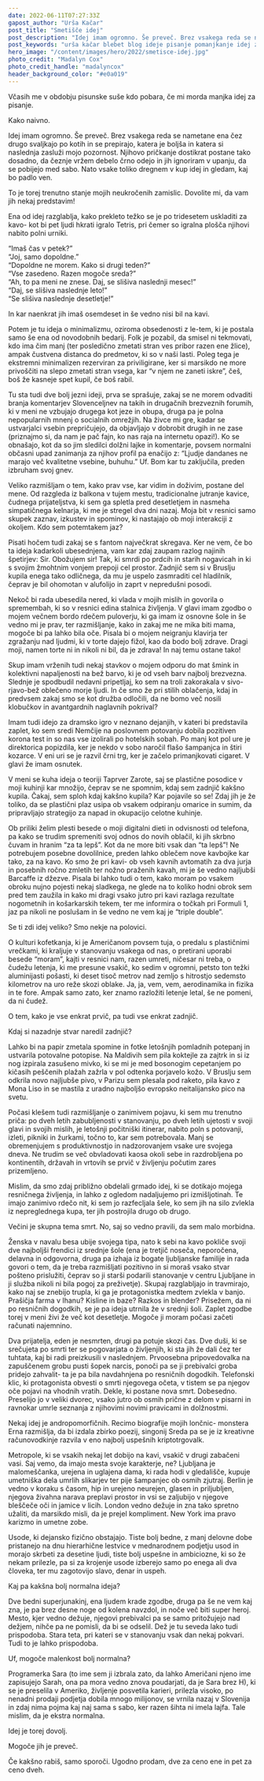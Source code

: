 ```yaml
---
date: 2022-06-11T07:27:33Z
gapost_author: "Urša Kačar"
post_title: "Smetišče idej"
post_description: "Idej imam ogromno. Še preveč. Brez vsakega reda se nametane ena čez drugo svaljkajo po kotih in se prepirajo, katera je boljša in katera si naslednja zasluži mojo pozornost. Njihovo pričkanje dostikrat postane tako dosadno, da čeznje vržem debelo črno odejo in jih ignoriram v upanju, da se pobijejo med sabo."
post_keywords: "urša kačar blebet blog ideje pisanje pomanjkanje idej zgodbe razmišljanja"
hero_image: "/content/images/hero/2022/smetisce-idej.jpg"
photo_credit: "Madalyn Cox"
photo_credit_handle: "madalyncox"
header_background_color: "#e0a019"
---
```


Včasih me v obdobju pisunske suše kdo pobara, če mi morda manjka idej za pisanje.

Kako naivno.

Idej imam ogromno. Še preveč. Brez vsakega reda se nametane ena čez drugo svaljkajo po kotih in se prepirajo, katera je boljša in katera si naslednja zasluži mojo pozornost. Njihovo pričkanje dostikrat postane tako dosadno, da čeznje vržem debelo črno odejo in jih ignoriram v upanju, da se pobijejo med sabo. Nato vsake toliko dregnem v kup idej in gledam, kaj bo padlo ven.

To je torej trenutno stanje mojih neukročenih zamislic. Dovolite mi, da vam jih nekaj predstavim!

Ena od idej razglablja, kako prekleto težko se je po tridesetem uskladiti za kavo- kot bi pet ljudi hkrati igralo Tetris, pri čemer so igralna plošča njihovi nabito polni urniki.

“Imaš čas v petek?”\
“Joj, samo dopoldne.”\
“Dopoldne ne morem. Kako si drugi teden?”\
“Vse zasedeno. Razen mogoče sreda?”\
“Ah, to pa meni ne znese. Daj, se slišiva naslednji mesec!”\
“Daj, se slišiva naslednje leto!”\
“Se slišiva naslednje desetletje!”

In kar naenkrat jih imaš osemdeset in še vedno nisi bil na kavi.

Potem je tu ideja o minimalizmu, oziroma obsedenosti z le-tem, ki je postala samo še ena od novodobnih bedarij. Folk je pozabil, da smisel ni tekmovati, kdo ima čim manj (ter posledično zmetati stran ves pribor razen ene žlice), ampak čustvena distanca do predmetov, ki so v naši lasti. Poleg tega je ekstremni minimalizen rezerviran za priviligirane, ker si marsikdo ne more privoščiti na slepo zmetati stran vsega, kar “v njem ne zaneti iskre”, češ, boš že kasneje spet kupil, če boš rabil.

Tu sta tudi dve bolj jezni ideji, prva se sprašuje, zakaj se ne morem odvaditi branja komentarjev Slovenceljnev na takih in drugačnih brezveznih forumih, ki v meni ne vzbujajo drugega kot jeze in obupa, druga pa je polna nepopularnih mnenj o socialnih omrežjih. Na živce mi gre, kadar se ustvarjalci vsebin prepričujejo, da objavljajo v dobrobit drugih in ne zase (priznajmo si, da nam je pač fajn, ko nas raja na internetu opazi!). Ko se obnašajo, kot da so jim sledilci dolžni lajke in komentarje, povsem normalni občasni upad zanimanja za njihov profil pa enačijo z: “Ljudje dandanes ne marajo več kvalitetne vsebine, buhuhu.” Uf. Bom kar tu zaključila, preden izbruham svoj gnev.

Veliko razmišljam o tem, kako prav vse, kar vidim in doživim, postane del mene. Od razgleda iz balkona v tujem mestu, tradicionalne jutranje kavice, čudnega prijateljstva, ki sem ga spletla pred desetletjem in nasmeha simpatičnega kelnarja, ki me je stregel dva dni nazaj. Moja bit v resnici samo skupek zaznav, izkustev in spominov, ki nastajajo ob moji interakciji z okoljem. Kdo sem potemtakem jaz?

Pisati hočem tudi zakaj se s fantom največkrat skregava. Ker ne vem, če bo ta ideja kadarkoli ubesednjena, vam kar zdaj zaupam razlog najinih špetirjev: Sir. Obožujem sir! Tak, ki smrdi po prdcih in starih nogavicah in ki s svojim žmohtnim vonjem prepoji cel prostor. Zadnjič sem si v Bruslju kupila enega tako odličnega, da mu je uspelo zasmraditi cel hladilnik, čeprav je bil ohomotan v alufolijo in zaprt v nepredušni posodi.

Nekoč bi rada ubesedila nered, ki vlada v mojih mislih in govorila o spremembah, ki so v resnici edina stalnica življenja. V glavi imam zgodbo o mojem večnem bordo rdečem puloverju, ki ga imam iz osnovne šole in še vedno mi je prav, ter razmišljanje, kako in zakaj me ne mika biti mama, mogoče bi pa lahko bila oče. Pisala bi o mojem neigranju klavirja ter zgražanju nad ljudmi, ki v torte dajejo fižol, kao da bodo bolj zdrave. Dragi moji, namen torte ni in nikoli ni bil, da je zdrava! In naj temu ostane tako!

Skup imam vrženih tudi nekaj stavkov o mojem odporu do mat šmink in kolektivni napaljenosti na bež barvo, ki je od vseh barv najbolj brezvezna. Slednje je spodbudil nedavni pripetljaj, ko sem na troli zakorakala v sivo-rjavo-bež oblečeno morje ljudi. In če smo že pri stilih oblačenja, kdaj in predvsem zakaj smo se kot družba odločili, da ne bomo več nosili klobučkov in avantgardnih naglavnih pokrival?

Imam tudi idejo za dramsko igro v neznano dejanjih, v kateri bi predstavila zaplet, ko sem sredi Nemčije na poslovnem potovanju dobila pozitiven korona test in so nas vse izolirali po hotelskih sobah. Po manj kot pol ure je direktorica popizdila, ker je nekdo v sobo naročil flašo šampanjca in štiri kozarce. V eni uri se je razvil črni trg, ker je začelo primanjkovati cigaret. V glavi že imam osnutek.

V meni se kuha ideja o teoriji Taprver Zarote, saj se plastične posodice v moji kuhinji kar množijo, čeprav se ne spomnim, kdaj sem zadnjič kakšno kupila. Čakaj, sem sploh kdaj kakšno kupila? Kar pojavile so se! Zdaj jih je že toliko, da se plastični plaz usipa ob vsakem odpiranju omarice in sumim, da pripravljajo strategijo za napad in okupacijo celotne kuhinje.

Ob priliki želim plesti besede o moji digitalni dieti in odvisnosti od telefona, pa kako se trudim spremeniti svoj odnos do novih oblačil, ki jih skrbno čuvam in hranim “za ta lepš”. Kot da ne more biti vsak dan “ta lepš”! Ne potrebujem posebne dovolilnice, preden lahko oblečem nove kavbojke kar tako, za na kavo. Ko smo že pri kavi- ob vseh kavnih avtomatih za dva jurja in posebnih ročno zmletih ter nožno praženih kavah, mi je še vedno najljubši Barcaffe iz džezve. Pisala bi lahko tudi o tem, kako moram po vsakem obroku nujno pojesti nekaj sladkega, ne glede na to koliko hodni obrok sem pred tem zaužila in kako mi dragi vsako jutro pri kavi razlaga rezultate nogometnih in košarkarskih tekem, ter me informira o točkah pri Formuli 1, jaz pa nikoli ne poslušam in še vedno ne vem kaj je “triple double”.

Se ti zdi idej veliko? Smo nekje na polovici.

O kulturi kofetkanja, ki je Američanom povsem tuja, o predalu s plastičnimi vrečkami, ki kraljuje v stanovanju vsakega od nas, o pretirani uporabi besede “moram”, kajti v resnici nam, razen umreti, ničesar ni treba, o čudežu letenja, ki me presune vsakič, ko sedim v ogromni, petsto ton težki aluminijasti pošasti, ki deset tisoč metrov nad zemljo s hitrostjo sedemsto kilometrov na uro reže skozi oblake. Ja, ja, vem, vem, aerodinamika in fizika in te fore. Ampak samo zato, ker znamo razložiti letenje letal, še ne pomeni, da ni čudež.

O tem, kako je vse enkrat prvič, pa tudi vse enkrat zadnjič.

Kdaj si nazadnje stvar naredil zadnjič?

Lahko bi na papir zmetala spomine in fotke letošnjih pomladnih potepanj in ustvarila potovalne potopise. Na Maldivih sem pila koktejle za zajtrk in si iz nog izpirala zasušeno mivko, ki se mi je med bosonogim cepetanjem po kičasih peščenih plažah zažrla v pol odtenka porjavelo kožo. V Bruslju sem odkrila novo najljubše pivo, v Parizu sem plesala pod raketo, pila kavo z Mona Liso in se mastila z uradno najboljšo evropsko neitalijansko pico na svetu.

Počasi klešem tudi razmišljanje o zanimivem pojavu, ki sem mu trenutno priča: po dveh letih zabubljenosti v stanovanju, po dveh letih ujetosti v svoji glavi in svojih mislih, je letošnji počitniški itinerar, nabito poln s potovanji, izleti, pikniki in žurkami, točno to, kar sem potrebovala. Manj se obremenjujem s produktivnostjo in nadzorovanjem vsake ure svojega dneva. Ne trudim se več obvladovati kaosa okoli sebe in razdrobljena po kontinentih, državah in vrtovih se prvič v življenju počutim zares prizemljeno.

Mislim, da smo zdaj približno obdelali grmado idej, ki se dotikajo mojega resničnega življenja, in lahko z ogledom nadaljujemo pri izmišljotinah. Te imajo zanimivo rdečo nit, ki sem jo razfecljala šele, ko sem jih na silo zvlekla iz nepreglednega kupa, ter jih postrojila drugo ob drugo.

Večini je skupna tema smrt. No, saj so vedno pravili, da sem malo morbidna.

Ženska v navalu besa ubije svojega tipa, nato k sebi na kavo pokliče svoji dve najboljši frendici iz srednje šole (ena je tretjič noseča, neporočena, delavna in odgovorna, druga pa izhaja iz bogate ljubljanske familije in rada govori o tem, da je treba razmišljati pozitivno in si moraš vsako stvar pošteno prislužiti, čeprav so ji starši podarili stanovanje v centru Ljubljane in ji služba nikoli ni bila pogoj za preživetje). Skupaj razglabljajo in travmirajo, kako naj se znebijo trupla, ki ga je protagonistka medtem zvlekla v banjo. Prašičja farma v Ihanu? Kisline in baze? Razkos in blender? Prisežem, da ni po resničnih dogodkih, se je pa ideja utrnila že v srednji šoli. Zaplet zgodbe torej v meni živi že več kot desetletje. Mogoče ji moram počasi začeti računati najemnino.

Dva prijatelja, eden je nesmrten, drugi pa potuje skozi čas. Dve duši, ki se srečujeta po smrti ter se pogovarjata o življenjih, ki sta jih že dali čez ter tuhtata, kaj bi radi preizkusili v naslednjem. Prvoosebna pripovedovalka na zapuščenem grobu pusti šopek narcis, ponoči pa se ji prebivalci groba pridejo zahvalit- ta je pa bila navdahnjena po resničnih dogodkih. Telefonski klic, ki protagonista obvesti o smrti njegovega očeta, v tistem se pa njegov oče pojavi na vhodnih vratih. Dekle, ki postane nova smrt. Dobesedno. Preselijo jo v veliki dvorec, vsako jutro ob osmih prične z delom v pisarni in ravnokar umrle seznanja z njihovimi novimi pravicami in dolžnostmi.

Nekaj idej je andropomorfičnih. Recimo biografije mojih lončnic- monstera Erna razmišlja, da bi izdala zbirko poezij, singonij Sreda pa se je iz kreativne računovodkinje razvila v eno najbolj uspešnih kriptotrgovalk.

Metropole, ki se vsakih nekaj let dobijo na kavi, vsakič v drugi zabačeni vasi. Saj vemo, da imajo mesta svoje karakterje, ne? Ljubljana je malomeščanka, urejena in uglajena dama, ki rada hodi v gledališče, kupuje umetniška dela umrlih slikarjev ter pije šampanjec ob osmih zjutraj. Berlin je vedno v koraku s časom, hip in urejeno neurejen, glasen in priljubljen, njegova živahna narava preplavi prostor in vsi se zaljubijo v njegove bleščeče oči in jamice v licih. London vedno dežuje in zna tako spretno užaliti, da marsikdo misli, da je prejel kompliment. New York ima pravo karizmo in umetne zobe.

Usode, ki dejansko fizično obstajajo. Tiste bolj bedne, z manj delovne dobe pristanejo na dnu hierarhične lestvice v mednarodnem podjetju usod in morajo skrbeti za desetine ljudi, tiste bolj uspešne in ambiciozne, ki so že nekam prilezle, pa si za krojenje usode izberejo samo po enega ali dva človeka, ter mu zagotovijo slavo, denar in uspeh.

Kaj pa kakšna bolj normalna ideja?

Dve bedni superjunakinj, ena ljudem krade zgodbe, druga pa še ne vem kaj zna, je pa brez desne noge od kolena navzdol, in noče več biti super heroj. Mesto, kjer vedno dežuje, njegovi prebivalci pa se samo pritožujejo nad dežjem, nihče pa ne pomisli, da bi se odselil. Dež je tu seveda lako tudi prispodoba. Stara teta, pri kateri se v stanovanju vsak dan nekaj pokvari. Tudi to je lahko prispodoba.

Uf, mogoče malenkost bolj normalna?

Programerka Sara (to ime sem ji izbrala zato, da lahko Američani njeno ime zapisujejo Sarah, ona pa mora vedno znova poudarjati, da je Sara brez H), ki se je preselila v Ameriko, življenje posvetila karieri, prilezla visoko, po nenadni prodaji podjetja dobila mnogo milijonov, se vrnila nazaj v Slovenija in zdaj nima pojma kaj naj sama s sabo, ker razen šihta ni imela lajfa. Tale mislim, da je ekstra normalna.

Idej je torej dovolj.

Mogoče jih je preveč.

Če kakšno rabiš, samo sporoči. Ugodno prodam, dve za ceno ene in pet za ceno dveh.
